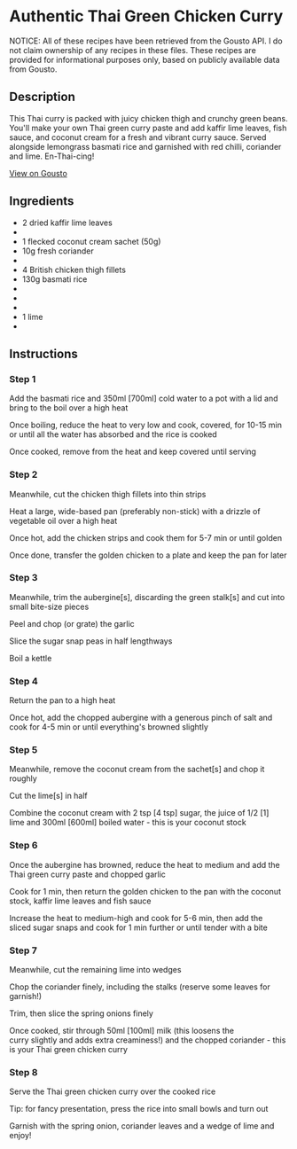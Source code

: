 # Authentic Thai Green Chicken Curry

NOTICE: All of these recipes have been retrieved from the Gousto API. I do not claim ownership of any recipes in these files. These recipes are provided for informational purposes only, based on publicly available data from Gousto.

## Description

This Thai curry is packed with juicy chicken thigh and crunchy green beans. You'll make your own Thai green curry paste and add kaffir lime leaves, fish sauce, and coconut cream for a fresh and vibrant curry sauce. Served alongside lemongrass basmati rice and garnished with red chilli, coriander and lime. En-Thai-cing!

[View on Gousto](https://www.gousto.co.uk/recipes/cookbook/authentic-thai-green-chicken-curry)

## Ingredients

- 2 dried kaffir lime leaves
- 
- 1 flecked coconut cream sachet (50g)
- 10g fresh coriander
- 
- 4 British chicken thigh fillets
- 130g basmati rice
- 
- 
- 
- 1 lime 
- 

## Instructions


### Step 1

Add the basmati rice and 350ml <span class="text-danger">[700ml]</span> cold water to a pot with a lid and bring to the boil over a high heat


Once boiling, reduce the heat to very low and cook, covered, for 10-15 min or until all the water has absorbed and the rice is cooked


Once cooked, remove from the heat and keep covered until serving


### Step 2

Meanwhile, cut the chicken thigh fillets into thin strips 


Heat a large, wide-based pan (preferably non-stick) with a drizzle of vegetable oil over a high heat


Once hot, add the chicken strips and cook them for 5-7 min or until golden 


Once done, transfer the golden chicken to a plate and keep the pan for later


### Step 3

Meanwhile, trim the aubergine<span class="text-danger">[s]</span>, discarding the green stalk<span class="text-danger">[s]</span> and cut into small bite-size pieces 


Peel and chop (or grate) the garlic 


Slice the sugar snap peas in half lengthways


Boil a kettle


### Step 4

Return the pan to a high heat


Once hot, add the chopped aubergine with a generous pinch of salt and cook for 4-5 min or until everything's browned slightly


### Step 5

Meanwhile, remove the coconut cream from the sachet<span class="text-danger">[s]</span> and chop it roughly 


Cut the lime<span class="text-danger">[s]</span> in half


Combine the coconut cream with 2 tsp <span class="text-danger">[4 tsp]</span> sugar, the juice of 1/2 <span class="text-danger">[1]</span> lime and 300ml<span class="text-danger"> [600ml]</span> boiled water - this is your coconut stock


### Step 6

Once the aubergine has browned, reduce the heat to medium and add the Thai green curry paste and chopped garlic 


Cook for 1 min, then return the golden chicken to the pan with the coconut stock, kaffir lime leaves and fish sauce 


Increase the heat to medium-high and cook for 5-6 min, then add the sliced sugar snaps and cook for 1 min further or until tender with a bite


### Step 7

Meanwhile, cut the remaining lime into wedges


Chop the coriander finely, including the stalks (reserve some leaves for garnish!) 


Trim, then slice the spring onions finely 


Once cooked, stir through 50ml <span class="text-danger">[100ml]</span> milk (this loosens the curry slightly and adds extra creaminess!) and the chopped coriander - this is your Thai green chicken curry

### Step 8

Serve the Thai green chicken curry over the cooked rice 


Tip: for fancy presentation, press the rice into small bowls and turn out


Garnish with the spring onion, coriander leaves and a wedge of lime and enjoy!

